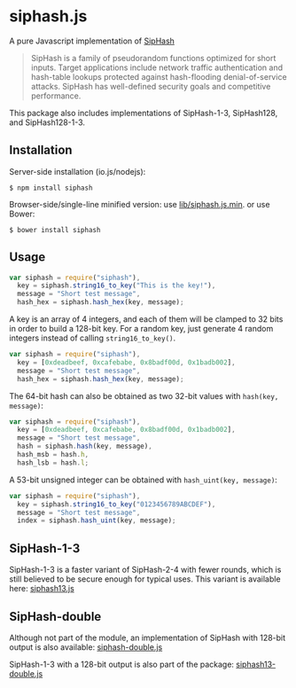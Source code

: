# siphash.js

A pure Javascript implementation of
[SipHash](https://www.aumasson.jp/siphash/siphash.pdf)

> SipHash is a family of pseudorandom functions optimized for short
> inputs. Target applications include network traffic authentication and
> hash-table lookups protected against hash-flooding denial-of-service
> attacks. SipHash has well-defined security goals and competitive
> performance.

This package also includes implementations of SipHash-1-3, SipHash128, and SipHash128-1-3.

## Installation

Server-side installation (io.js/nodejs):

    $ npm install siphash

Browser-side/single-line minified version: use
[lib/siphash.js.min](https://raw.githubusercontent.com/jedisct1/siphash-js/master/lib/siphash.js.min).
or use Bower:

    $ bower install siphash

## Usage

```javascript
var siphash = require("siphash"),
  key = siphash.string16_to_key("This is the key!"),
  message = "Short test message",
  hash_hex = siphash.hash_hex(key, message);
```

A key is an array of 4 integers, and each of them will be clamped to
32 bits in order to build a 128-bit key.
For a random key, just generate 4 random integers instead of calling
`string16_to_key()`.

```javascript
var siphash = require("siphash"),
  key = [0xdeadbeef, 0xcafebabe, 0x8badf00d, 0x1badb002],
  message = "Short test message",
  hash_hex = siphash.hash_hex(key, message);
```

The 64-bit hash can also be obtained as two 32-bit values with
`hash(key, message)`:

```javascript
var siphash = require("siphash"),
  key = [0xdeadbeef, 0xcafebabe, 0x8badf00d, 0x1badb002],
  message = "Short test message",
  hash = siphash.hash(key, message),
  hash_msb = hash.h,
  hash_lsb = hash.l;
```

A 53-bit unsigned integer can be obtained with `hash_uint(key, message)`:

```javascript
var siphash = require("siphash"),
  key = siphash.string16_to_key("0123456789ABCDEF"),
  message = "Short test message",
  index = siphash.hash_uint(key, message);
```

## SipHash-1-3

SipHash-1-3 is a faster variant of SipHash-2-4 with fewer rounds, which is still believed to be secure
enough for typical uses. This variant is available here:
[siphash13.js](https://raw.githubusercontent.com/jedisct1/siphash-js/master/lib/siphash13.js.min)

## SipHash-double

Although not part of the module, an implementation of SipHash with
128-bit output is also available:
[siphash-double.js](https://raw.githubusercontent.com/jedisct1/siphash-js/master/lib/siphash-double.js.min)

SipHash-1-3 with a 128-bit output is also part of the package:
[siphash13-double.js](https://raw.githubusercontent.com/jedisct1/siphash-js/master/lib/siphash13-double.js.min)
